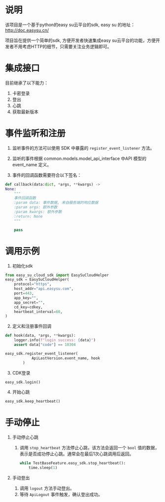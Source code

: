 # 说明
该项目是一个基于python的easy su云平台的sdk, easy su 的地址：http://doc.easysu.cn/

项目旨在提供一个简单的sdk, 方便开发者快速集成easy su云平台的功能，方便开发者不用考虑HTTP的细节，只需要关注业务逻辑即可。


# 集成接口
目前继承了以下能力：
1. 卡密登录
2. 登出
3. 心跳
4. 获取最新版本

# 事件监听和注册
1. 监听事件的方法可以使用 SDK 中暴露的 `register_event_listener` 方法。

2. 监听的事件根据 common.models.model_api_interface 中API 模型的 event_name 定义。

3. 事件的回调函数需要符合以下签名：

```python
def callback(data:dict, *args, **kwargs) -> 
None:
    """
    事件回调函数
    :param data: 事件数据, 来自服务端的响应数据
    :param args: 额外参数
    :param kwargs: 额外参数
    :return: None
    """

    pass
```


# 调用示例
1. 初始化sdk
```python
from easy_su_cloud_sdk import EasySuCloudHelper
easy_sdk = EasySuCloudHelper(
    protocol="https",
    host_addr="api.easysu.com",
    port=443,
    app_key="",
    app_secret="",
    cd_key=cdkey,
    heartbeat_interval=60,
)
```

2. 定义和注册事件回调
```python
def hook(data, *args, **kwargs):
    logger.info(f"login success: {data}")
    assert data["code"] == 10304

easy_sdk.register_event_listener(
            ApiLastVersion.event_name, hook
        )
```



3. CDK登录
```python
easy_sdk.login()
```

4. 开始心跳
```python
easy_sdk.keep_heartbeat()
```

# 手动停止
1. 手动停止心跳
    1. 调用 `stop_heartbeat` 方法停止心跳，该方法会返回一个 `bool` 值的数据，
        表示是否成功停止心跳。通常会在最后1次心跳调用后返回。
        ```python
        while TestBaseFeature.easy_sdk.stop_heartbeat():
            time.sleep(1)
        ```

2. 手动登出
    1. 调用 `logout` 方法手动登出。
    2. 等待 `ApiLogout` 事件触发，确认登出成功。



